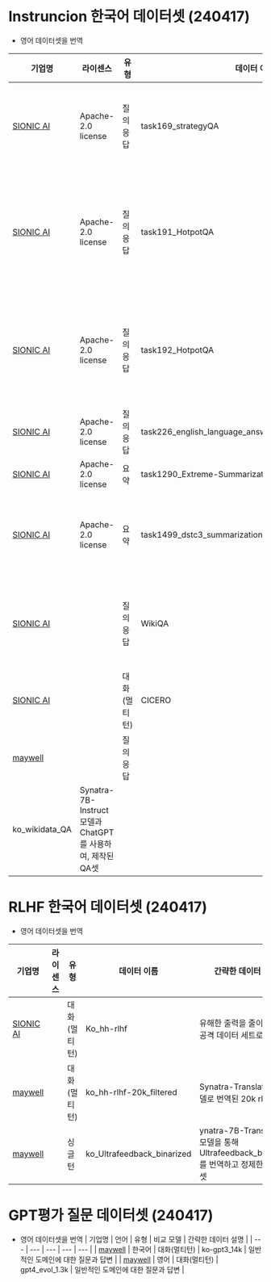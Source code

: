# Instruncion 한국어 데이터셋 (240417)
- 영어 데이터셋을 번역

| 기업명 | 라이센스 | 유형 | 데이터 이름 | 간략한 데이터 설명 |
| --- | --- | --- | --- | --- | 
| [SIONIC AI](https://github.com/sionic-ai/Data_KoSuperNI/tree/main) | Apache-2.0 license | 질의응답 | task169_strategyQA |특정 질문이 주어졌을 때 그 질문에 답하기 위해 알아야 할 사실을 기술<br>          위키피디아 기반 질의 응답 데이터 |
| [SIONIC AI](https://github.com/sionic-ai/Data_KoSuperNI/tree/main) | Apache-2.0 license | 질의응답 | task191_HotpotQA  |이전의 데이터들이 질문 하나 답변 하나로 이루어져 있었것 것에 대해 사람의 대화는 하나의 짧은 질문과 대답으로 이루어지지 않는다는 문제 의식에서 구축된 데이터   | 
| [SIONIC AI](https://github.com/sionic-ai/Data_KoSuperNI/tree/main) | Apache-2.0 license | 질의응답 | task192_HotpotQA  | task 191과 크게 차이가 나는 것은 아님<br>답변에 도달하기 위해 가져온 둘 이상의 문서간의 관계에 따라 멀티홉의 세부 내용 구분     |
| [SIONIC AI](https://github.com/sionic-ai/Data_KoSuperNI/tree/main) | Apache-2.0 license | 질의응답 | task226_english_language_answer_relevance_classification |주어진 질의응답 쌍에서 어느 응답이 더 수용가능한지 평가       | 
| [SIONIC AI](https://github.com/sionic-ai/Data_KoSuperNI/tree/main) | Apache-2.0 license | 요약 | task1290_Extreme-Summarization |  주어진 뉴스 기사 요약     |
| [SIONIC AI](https://github.com/sionic-ai/Data_KoSuperNI/tree/main) | Apache-2.0 license | 요약 | task1499_dstc3_summarization_ko  | 캠브리지에 있는 펍, 레스토랑, 커피숍을 추천해달라는 자동화 시스템과 사용자 간의 대화와 이를 요약한 데이터            |
| [SIONIC AI](https://github.com/sionic-ai/WikiQA/tree/main)  |  | 질의응답 | WikiQA  | WikiQA: A Challenge Dataset for Open-Domain Question Answering 데이터 세트에 대한 한국어 번역            |
| [SIONIC AI](https://github.com/sionic-ai/CICERO_Ko/tree/main)  |  | 대화(멀티턴) | CICERO  | Contextualized Commonsense Inference in Dialogues           |
| [maywell](https://huggingface.co/datasets/maywell/ko_wikidata_QA)  |  | 질의응답 | 
ko_wikidata_QA  |  Synatra-7B-Instruct 모델과 ChatGPT를 사용하여, 제작된 QA셋           |


# RLHF 한국어 데이터셋 (240417)
- 영어 데이터셋을 번역
  
| 기업명 | 라이센스 | 유형 | 데이터 이름 | 간략한 데이터 설명 |
| --- | --- | --- | --- | --- | 
| [SIONIC AI](https://github.com/sionic-ai/Data_Ko_hh-rlhf/tree/main)  |  | 대화(멀티턴) | Ko_hh-rlhf  | 유해한 출력을 줄이기 위한 공격 데이터 세트로 구축           |
| [maywell](https://huggingface.co/datasets/maywell/ko_hh-rlhf-20k_filtered)  |  | 대화(멀티턴) | ko_hh-rlhf-20k_filtered  | Synatra-Translation 모델로 번역된 20k rlhf셋           |
| [maywell](https://huggingface.co/datasets/maywell/ko_Ultrafeedback_binarized?row=0)  |  | 싱글턴 | ko_Ultrafeedback_binarized   | ynatra-7B-Translation 모델을 통해<br>Ultrafeedback_binarized를 번역하고 정제한 데이터셋           |


# GPT평가  질문 데이터셋 (240417)
- 영어 데이터셋을 번역
| 기업명 | 언어 | 유형 | 비교 모델 | 간략한 데이터 설명 |
| --- | --- | --- | --- | --- | 
| [maywell](https://huggingface.co/datasets/maywell/ko-gpt3_14k?row=29)  | 한국어 | 대화(멀티턴) | ko-gpt3_14k  | 일반적인 도메인에 대한 질문과 답변          |
| [maywell](https://huggingface.co/datasets/maywell/gpt4_evol_1.3k)  | 영어 | 대화(멀티턴) | gpt4_evol_1.3k  | 일반적인 도메인에 대한 질문과 답변          |
